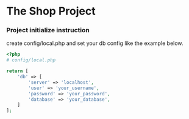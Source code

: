 # The Shop Project

### Project initialize instruction

create config/local.php and set your db config like the
example below.

```php
<?php
# config/local.php

return [
    'db' => [
        'server' => 'localhost',
        'user' => 'your_username',
        'password' => 'your_password',
        'database' => 'your_database',
    ]
];
```
